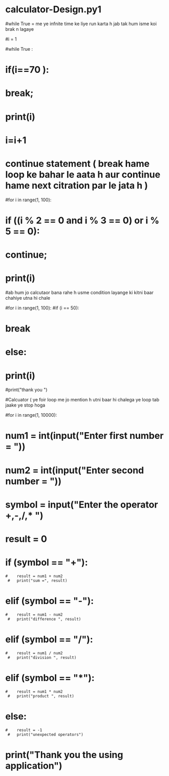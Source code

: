 # calculator-Design.py1
#while True = me ye infnite time ke liye run karta h jab tak hum isme koi brak n lagaye

#i = 1

#while True :
 #   if(i==70 ):
  #     break;
  #  print(i)
   # i=i+1








# continue statement ( break hame loop ke bahar le aata h aur continue hame next citration par le jata h )

#for i in range(1, 100):
#    if ((i % 2 == 0 and i % 3 == 0) or i % 5 == 0):
   #     continue;

  #  print(i)

#ab hum jo calcutaor bana rahe h usme condition layange ki kitni baar chahiye utna hi chale

#for i in range(1, 100):
    #if (i == 50):
   #     break
  #  else:
 #       print(i)

#print("thank you ")






#Calcuator ( ye foir loop me jo mention h utni baar hi chalega ye loop tab jaake ye stop hoga

#for i in range(1, 10000):

 #   num1 = int(input("Enter first number = "))
  #  num2 = int(input("Enter second number = "))

   # symbol = input("Enter the operator +,-,/,*  ")

   # result = 0
   # if (symbol == "+"):
    #    result = num1 + num2
     #   print("sum =", result)

   # elif (symbol == "-"):
    #    result = num1 - num2
     #   print("difference ", result)

   # elif (symbol == "/"):
    #    result = num1 / num2
     #   print("division ", result)

   # elif (symbol == "*"):
    #    result = num1 * num2
     #   print("product ", result)

   # else:
    #    result = -1
     #   print("unexpected operators")

# print("Thank you the using application")

